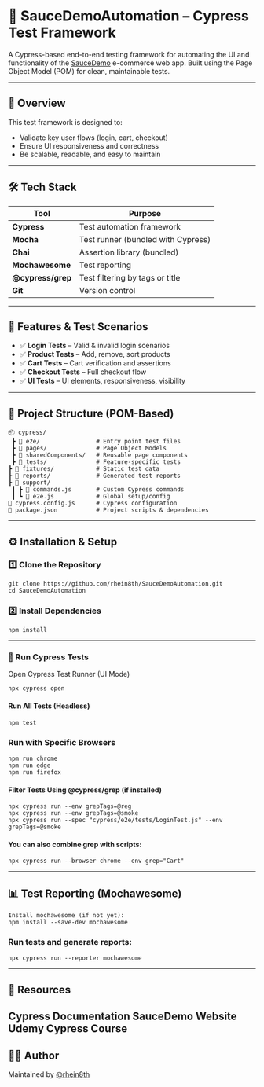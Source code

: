 # 🚀 SauceDemoAutomation – Cypress Test Framework

A Cypress-based end-to-end testing framework for automating the UI and functionality of the [SauceDemo](https://www.saucedemo.com/) e-commerce web app. Built using the Page Object Model (POM) for clean, maintainable tests.

---

## 📌 Overview

This test framework is designed to:
- Validate key user flows (login, cart, checkout)
- Ensure UI responsiveness and correctness
- Be scalable, readable, and easy to maintain

---

## 🛠️ Tech Stack

| Tool             | Purpose                          |
|------------------|----------------------------------|
| **Cypress**      | Test automation framework        |
| **Mocha**        | Test runner (bundled with Cypress) |
| **Chai**         | Assertion library (bundled)      |
| **Mochawesome**  | Test reporting                   |
| **@cypress/grep**| Test filtering by tags or title  |
| **Git**          | Version control                  |

---

## 🎯 Features & Test Scenarios

- ✅ **Login Tests** – Valid & invalid login scenarios
- ✅ **Product Tests** – Add, remove, sort products
- ✅ **Cart Tests** – Cart verification and assertions
- ✅ **Checkout Tests** – Full checkout flow
- ✅ **UI Tests** – UI elements, responsiveness, visibility

---

## 🧱 Project Structure (POM-Based)

```text
📦 cypress/
 ┣ 📂 e2e/                # Entry point test files
 ┣ 📂 pages/              # Page Object Models
 ┣ 📂 sharedComponents/   # Reusable page components
 ┣ 📂 tests/              # Feature-specific tests
┣ 📂 fixtures/            # Static test data
┣ 📂 reports/             # Generated test reports
┣ 📂 support/
 ┃ ┣ 📜 commands.js       # Custom Cypress commands
 ┃ ┗ 📜 e2e.js            # Global setup/config
📜 cypress.config.js      # Cypress configuration
📜 package.json           # Project scripts & dependencies
```


---

## ⚙️ Installation & Setup

### 1️⃣ Clone the Repository
```text
git clone https://github.com/rhein8th/SauceDemoAutomation.git
cd SauceDemoAutomation
```

### 2️⃣ Install Dependencies
```text
npm install
```
---
### 🧪 Run Cypress Tests
Open Cypress Test Runner (UI Mode)
```text
npx cypress open
```

#### Run All Tests (Headless)
```text
npm test
```

### Run with Specific Browsers
```text
npm run chrome
npm run edge
npm run firefox
```

#### Filter Tests Using @cypress/grep (if installed)
```text
npx cypress run --env grepTags=@reg
npx cypress run --env grepTags=@smoke
npx cypress run --spec "cypress/e2e/tests/LoginTest.js" --env grepTags=@smoke
```

#### You can also combine grep with scripts:
```text
npx cypress run --browser chrome --env grep="Cart"
```
---
## 📊 Test Reporting (Mochawesome)
```text
Install mochawesome (if not yet):
npm install --save-dev mochawesome
```

### Run tests and generate reports:
```text
npx cypress run --reporter mochawesome
```
---
## 🔗 Resources
Cypress Documentation
SauceDemo Website
Udemy Cypress Course
---
## 👨‍💻 Author
Maintained by [@rhein8th](https://github.com/rhein8th/)
